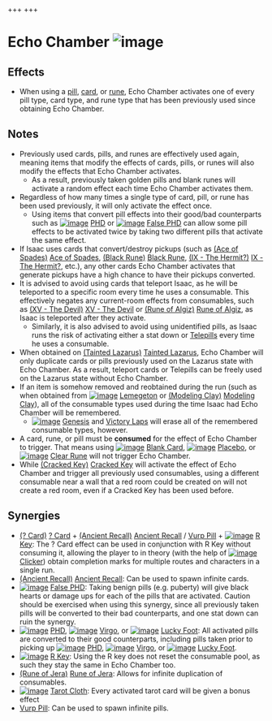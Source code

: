 +++
+++

 # Echo Chamber ![image](/image/Echo_Chamber.png) 

Effects
---------


* When using a [pill](/wiki/Pills "Pills"), [card](/wiki/Cards_and_Runes#Cards "Cards and Runes"), or [rune](/wiki/Cards_and_Runes#Runes "Cards and Runes"), Echo Chamber activates one of every pill type, card type, and rune type that has been previously used since obtaining Echo Chamber.


Notes
-------


* Previously used cards, pills, and runes are effectively used again, meaning items that modify the effects of cards, pills, or runes will also modify the effects that Echo Chamber activates.
	+ As a result, previously taken golden pills and blank runes will activate a random effect each time Echo Chamber activates them.
* Regardless of how many times a single type of card, pill, or rune has been used previously, it will only activate the effect once.
	+ Using items that convert pill effects into their good/bad counterparts such as [![image](/image/PHD.png)](/wiki/PHD "PHD") [PHD](/wiki/PHD "PHD") or [![image](/image/False_PHD.png)](/wiki/False_PHD "False PHD") [False PHD](/wiki/False_PHD "False PHD") can allow some pill effects to be activated twice by taking two different pills that activate the same effect.
* If Isaac uses cards that convert/destroy pickups (such as [(Ace of Spades)](/wiki/Cards_and_Runes "Ace of Spades") [Ace of Spades](/wiki/Cards_and_Runes "Cards and Runes"), [(Black Rune)](/wiki/Cards_and_Runes "Black Rune") [Black Rune](/wiki/Cards_and_Runes "Cards and Runes"), [(IX - The Hermit?)](/wiki/Cards_and_Runes "IX - The Hermit?") [IX - The Hermit?](/wiki/Cards_and_Runes "Cards and Runes"), etc.), any other cards Echo Chamber activates that generate pickups have a high chance to have their pickups converted.
* It is advised to avoid using cards that teleport Isaac, as he will be teleported to a specific room every time he uses a consumable. This effectively negates any current-room effects from consumables, such as [(XV - The Devil)](/wiki/Cards_and_Runes "XV - The Devil") [XV - The Devil](/wiki/Cards_and_Runes "Cards and Runes") or [(Rune of Algiz)](/wiki/Cards_and_Runes "Rune of Algiz") [Rune of Algiz](/wiki/Cards_and_Runes "Cards and Runes"), as Isaac is teleported after they activate.
	+ Similarly, it is also advised to avoid using unidentified pills, as Isaac runs the risk of activating either a stat down or [Telepills](/wiki/Telepills "Telepills") every time he uses a consumable.
* When obtained on  [(Tainted Lazarus)](/wiki/Tainted_Lazarus "Tainted Lazarus") [Tainted Lazarus](/wiki/Tainted_Lazarus "Tainted Lazarus"), Echo Chamber will only duplicate cards or pills previously used on the Lazarus state with Echo Chamber. As a result, teleport cards or Telepills can be freely used on the Lazarus state without Echo Chamber.
* If an item is somehow removed and reobtained during the run (such as when obtained from [![image](/image/Lemegeton.png)](/wiki/Lemegeton "Lemegeton") [Lemegeton](/wiki/Lemegeton "Lemegeton") or [(Modeling Clay)](/wiki/Modeling_Clay "Modeling Clay") [Modeling Clay](/wiki/Modeling_Clay "Modeling Clay")), all of the consumable types used during the time Isaac had Echo Chamber will be remembered.
	+ [![image](/image/Genesis.png)](/wiki/Genesis "Genesis") [Genesis](/wiki/Genesis "Genesis") and [Victory Laps](/wiki/Victory_Lap "Victory Lap") will erase all of the remembered consumable types, however.
* A card, rune, or pill must be **consumed** for the effect of Echo Chamber to trigger. That means using [![image](/image/Blank_Card.png)](/wiki/Blank_Card "Blank Card") [Blank Card](/wiki/Blank_Card "Blank Card"), [![image](/image/Placebo.png)](/wiki/Placebo "Placebo") [Placebo](/wiki/Placebo "Placebo"), or [![image](/image/Clear_Rune.png)](/wiki/Clear_Rune "Clear Rune") [Clear Rune](/wiki/Clear_Rune "Clear Rune") will not trigger Echo Chamber.
* While [(Cracked Key)](/wiki/Cracked_Key "Cracked Key") [Cracked Key](/wiki/Cracked_Key "Cracked Key") will activate the effect of Echo Chamber and trigger all previously used consumables, using a different consumable near a wall that a red room could be created on will not create a red room, even if a Cracked Key has been used before.


Synergies
-----------


* [(? Card)](/wiki/%3F_Card "? Card") [? Card](/wiki/%3F_Card "? Card") + [(Ancient Recall)](/wiki/Ancient_Recall "Ancient Recall") [Ancient Recall](/wiki/Ancient_Recall "Ancient Recall") / [Vurp Pill](/wiki/Pills#Pill_Effects "Pills") + [![image](/image/R_Key.png)](/wiki/R_Key "R Key") [R Key](/wiki/R_Key "R Key"): The ? Card effect can be used in conjunction with R Key without consuming it, allowing the player to in theory (with the help of [![image](/image/Clicker.png)](/wiki/Clicker "Clicker") [Clicker](/wiki/Clicker "Clicker")) obtain completion marks for multiple routes and characters in a single run.
* [(Ancient Recall)](/wiki/Ancient_Recall "Ancient Recall") [Ancient Recall](/wiki/Ancient_Recall "Ancient Recall"): Can be used to spawn infinite cards.
* [![image](/image/False_PHD.png)](/wiki/False_PHD "False PHD") [False PHD](/wiki/False_PHD "False PHD"): Taking benign pills (e.g. puberty) will give black hearts or damage ups for each of the pills that are activated. Caution should be exercised when using this synergy, since all previously taken pills will be converted to their bad counterparts, and one stat down can ruin the synergy.
* [![image](/image/PHD.png)](/wiki/PHD "PHD") [PHD](/wiki/PHD "PHD"), [![image](/image/Virgo.png)](/wiki/Virgo "Virgo") [Virgo](/wiki/Virgo "Virgo"), or [![image](/image/Lucky_Foot.png)](/wiki/Lucky_Foot "Lucky Foot") [Lucky Foot](/wiki/Lucky_Foot "Lucky Foot"): All activated pills are converted to their good counterparts, including pills taken prior to picking up [![image](/image/PHD.png)](/wiki/PHD "PHD") [PHD](/wiki/PHD "PHD"), [![image](/image/Virgo.png)](/wiki/Virgo "Virgo") [Virgo](/wiki/Virgo "Virgo"), or [![image](/image/Lucky_Foot.png)](/wiki/Lucky_Foot "Lucky Foot") [Lucky Foot](/wiki/Lucky_Foot "Lucky Foot").
* [![image](/image/R_Key.png)](/wiki/R_Key "R Key") [R Key](/wiki/R_Key "R Key"): Using the R key does not reset the consumable pool, as such they stay the same in Echo Chamber too.
* [(Rune of Jera)](/wiki/Cards_and_Runes "Rune of Jera") [Rune of Jera](/wiki/Cards_and_Runes "Cards and Runes"): Allows for infinite duplication of consumables.
* [![image](/image/Tarot_Cloth.png)](/wiki/Tarot_Cloth "Tarot Cloth") [Tarot Cloth](/wiki/Tarot_Cloth "Tarot Cloth"): Every activated tarot card will be given a bonus effect
* [Vurp Pill](/wiki/Pills#Pill_Effects "Pills"): Can be used to spawn infinite pills.


